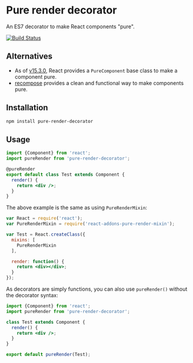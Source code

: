 Pure render decorator
=====================

An ES7 decorator to make React components "pure".

[![Build Status](https://travis-ci.org/felixgirault/pure-render-decorator.svg?branch=master)](https://travis-ci.org/felixgirault/pure-render-decorator)

Alternatives
------------

* As of [v15.3.0](https://github.com/facebook/react/releases/tag/v15.3.0), React provides a `PureComponent` base class to make a component pure.
* [recompose](https://github.com/acdlite/recompose/blob/master/docs/API.md#pure) provides a clean and functional way to make components pure.

Installation
------------

```sh
npm install pure-render-decorator
```

Usage
-----

```jsx
import {Component} from 'react';
import pureRender from 'pure-render-decorator';

@pureRender
export default class Test extends Component {
  render() {
    return <div />;
  }
}
```

The above example is the same as using `PureRenderMixin`:

```jsx
var React = require('react');
var PureRenderMixin = require('react-addons-pure-render-mixin');

var Test = React.createClass({
  mixins: [
    PureRenderMixin
  ],

  render: function() {
    return <div></div>;
  }
});
```

As decorators are simply functions, you can also use `pureRender()` without the decorator syntax:

```jsx
import {Component} from 'react';
import pureRender from 'pure-render-decorator';

class Test extends Component {
  render() {
    return <div />;
  }
}

export default pureRender(Test);
```
